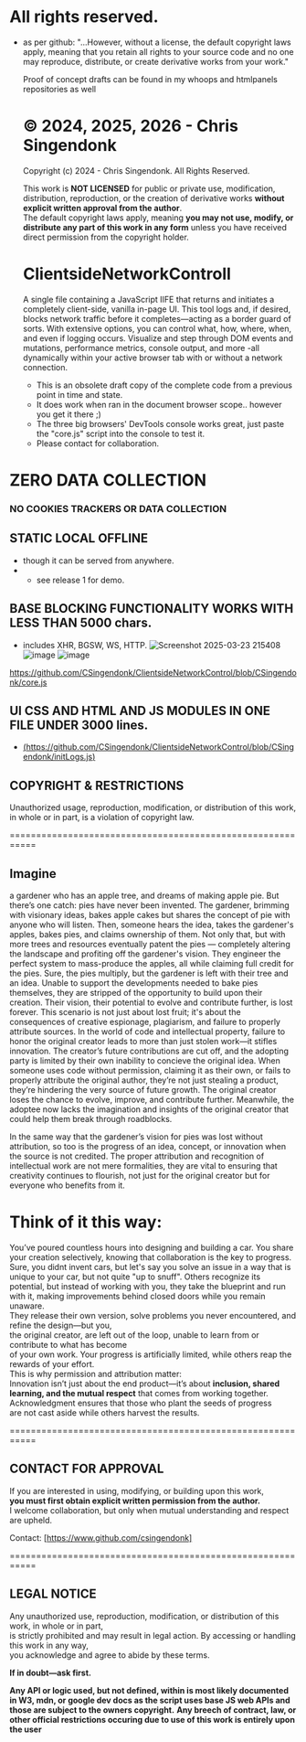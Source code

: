 # All rights reserved.
- as per github: 
  "...However, without a license, the default copyright laws apply, meaning that you retain all rights to your source code and no one may reproduce, distribute, or create derivative works from your work."
  
  Proof of concept drafts can be found in my whoops and htmlpanels repositories as well
  # © 2024, 2025, 2026 - Chris Singendonk  
   Copyright (c) 2024 - Chris Singendonk. All Rights Reserved.  

   This work is **NOT LICENSED** for public or private use, modification, distribution, reproduction,
   or the creation of derivative works **without explicit written approval from the author**.  
   The default copyright laws apply, meaning **you may not use, modify, or distribute any part of this work
   in any form** unless you have received direct permission from the copyright holder.  
   
   # ClientsideNetworkControll

   A single file containing a JavaScript IIFE that returns and initiates a completely client-side,
   vanilla in-page UI. This tool logs and, if desired, blocks network traffic before it completes—acting
   as a border guard of sorts. With extensive options, you can control what, how, where, when, and even
   if logging occurs. Visualize and step through DOM events and mutations, performance metrics, console output, and more
  -all dynamically within your active browser tab with or without a network connection. 
  - This is an obsolete draft copy of the complete code from a previous point in time and state.
  - It does work when ran in the document browser scope.. however you get it there ;)
  - The three big browsers' DevTools console works great, just paste the "core.js" script into the console to test it.
  - Please contact for collaboration.

# ZERO DATA COLLECTION
### NO COOKIES TRACKERS OR DATA COLLECTION 
## STATIC LOCAL OFFLINE
  - though it can be served from anywhere.
  -  - see release 1 for demo.
## BASE BLOCKING FUNCTIONALITY WORKS WITH LESS THAN 5000 chars.
  - includes XHR, BGSW, WS, HTTP.
  ![Screenshot 2025-03-23 215408](https://github.com/user-attachments/assets/36748a7e-f16f-4462-9c62-ec0c48139fd0)
![image](https://github.com/user-attachments/assets/9d16df45-5409-4de1-8e95-29c2e2a17d52)
![image](https://github.com/user-attachments/assets/4dd61563-3434-4ca1-b905-22a34652c43a)

[https://github.com/CSingendonk/ClientsideNetworkControl/blob/CSingendonk/core.js
](https://github.com/CSingendonk/ClientsideNetworkControl/blob/CSingendonk/core.js)

## UI CSS AND HTML AND JS MODULES IN ONE FILE UNDER 3000 lines.
  - [(https://github.com/CSingendonk/ClientsideNetworkControl/blob/CSingendonk/initLogs.js)
](https://github.com/CSingendonk/ClientsideNetworkControl/blob/CSingendonk/initLogs.js)
   ## COPYRIGHT & RESTRICTIONS

   Unauthorized usage, reproduction, modification, or distribution of this work, in whole or in part,
   is a violation of copyright law.  

   ===========================================================
   ## Imagine
   a gardener who has an apple tree, and dreams of making apple pie. But there’s one catch: pies have never been invented.
The gardener, brimming with visionary ideas, bakes apple cakes but shares the concept of pie with anyone who will listen.
Then, someone hears the idea, takes the gardener's apples, bakes pies, and claims ownership of them.
Not only that, but with more trees and resources eventually patent the pies — completely altering the landscape and profiting off the gardener's vision.
They engineer the perfect system to mass-produce the apples, all while claiming full credit for the pies.
Sure, the pies multiply, but the gardener is left with their tree and an idea.
Unable to support the developments needed to bake pies themselves, they are stripped of the opportunity to build upon their creation.
Their vision, their potential to evolve and contribute further, is lost forever.
This scenario is not just about lost fruit; it's about the consequences of creative espionage, plagiarism, and failure to properly attribute sources.
In the world of code and intellectual property, failure to honor the original creator leads to more than just stolen work—it stifles innovation. 
The creator’s future contributions are cut off, and the adopting party is limited by their own inability to concieve the original idea.
When someone uses code without permission, claiming it as their own, or fails to properly attribute the original author, they’re not just stealing a product,
they’re hindering the very source of future growth. The original creator loses the chance to evolve, improve, and contribute further.
Meanwhile, the adoptee now lacks the imagination and insights of the original creator that could help them break through roadblocks.

In the same way that the gardener’s vision for pies was lost without attribution, so too is the progress of an idea, concept, or innovation when the source is not credited.
The proper attribution and recognition of intellectual work are not mere formalities,
they are vital to ensuring that creativity continues to flourish, not just for the original creator but for everyone who benefits from it.

   # Think of it this way:  
   You’ve poured countless hours into designing and building a car.
   You share your creation selectively, knowing that collaboration is the key to progress.
   Sure, you didnt invent cars, but let's say you solve an issue in a way that is unique to your car, but not quite "up to snuff".
   Others recognize its potential, but instead of working with you, they take the blueprint and run with it,
   making improvements behind closed doors while you remain unaware.  
   They release their own version, solve problems you never encountered, and refine the design—but you,  
   the original creator, are left out of the loop, unable to learn from or contribute to what has become  
   of your own work. Your progress is artificially limited, while others reap the rewards of your effort.  
   This is why permission and attribution matter:  
   Innovation isn’t just about the end product—it’s about **inclusion, shared learning, and the mutual respect**
   that comes from working together. Acknowledgment ensures that those who plant the seeds of progress  
   are not cast aside while others harvest the results.  

   ===========================================================
   ## CONTACT FOR APPROVAL

   If you are interested in using, modifying, or building upon this work,  
   **you must first obtain explicit written permission from the author.**  
   I welcome collaboration, but only when mutual understanding and respect are upheld.  

   Contact: [https://www.github.com/csingendonk]  

   ===========================================================
   ## LEGAL NOTICE  

   Any unauthorized use, reproduction, modification, or distribution of this work, in whole or in part,  
   is strictly prohibited and may result in legal action. By accessing or handling this work in any way,  
   you acknowledge and agree to abide by these terms.  

   **If in doubt—ask first.** 

   **Any API or logic used, but not defined, within is most likely documented in W3, mdn, or google dev docs as the script uses base JS web APIs and those are subject to the owners copyright.**
   **Any breech of contract, law, or other official restrictions occuring due to use of this work is entirely upon the user**
